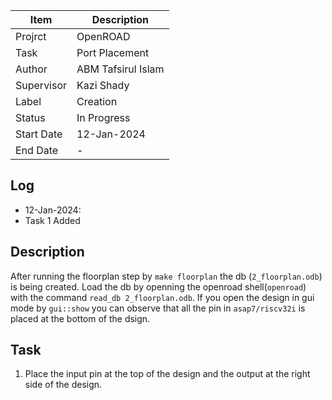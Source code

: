 |Item|Description|
|---|---|
|Projrct|OpenROAD|
|Task|Port Placement|
|Author|ABM Tafsirul Islam|
|Supervisor|Kazi Shady|
|Label|Creation|
|Status|In Progress|
|Start Date|12-Jan-2024|
|End Date|-|

## Log

- 12-Jan-2024:
 - Task 1 Added


## Description

After running the floorplan step by `make floorplan` the db (`2_floorplan.odb`) is being created. Load the db by openning the openroad shell(`openroad`) with the command `read_db 2_floorplan.odb`. If you open the design in gui mode by `gui::show` you can observe that all the pin in `asap7/riscv32i` is placed at the bottom of the dsign.  

## Task 

1. Place the input pin at the top of the design and the output at the right side of the design.